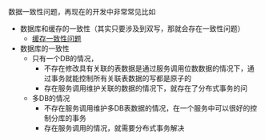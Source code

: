 数据一致性问题，再现在的开发中非常常见比如 

* 数据库和缓存的一致性（其实只要涉及到双写，那就会存在一致性问题）
  * [缓存一致性问题](../cache/缓存一致性问题.md)
* 数据库的一致性
  * 只有一个DB的情况，
    * 不存在修改具有关联的表数据是通过服务调用位数数据的情况下，通过事务就能控制所有关联表数据的写都是原子的
    * 存在服务调用维护关联的数据的情况下，就存在了分布式事务的问
  * 多DB的情况
    * 不存在服务调用维护多DB表数据的情况，在一个服务中可以很好的控制分库的事务
    * 存在服务调用的情况，就需要分布式事务解决

